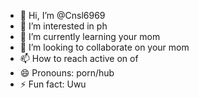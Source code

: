 - 👋 Hi, I’m @Cnsl6969
- 👀 I’m interested in ph
- 🌱 I’m currently learning your mom
- 💞️ I’m looking to collaborate on your mom
- 📫 How to reach active on of
- 😄 Pronouns: porn/hub
- ⚡ Fun fact: Uwu

<!---
Cnsl6969/Cnsl6969 is a ✨ special ✨ repository because its `README.md` (this file) appears on your GitHub profile.
You can click the Preview link to take a look at your changes.
--->
